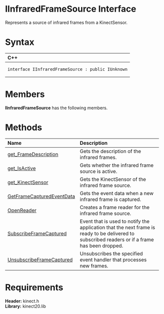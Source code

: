 IInfraredFrameSource Interface  
==============================  

Represents a source of infrared frames from a KinectSensor. <span id="syntaxSection"></span>

Syntax  
======  

<table>
<colgroup>
<col width="100%" />
</colgroup>
<thead>
<tr class="header">
<th align="left">C++</th>
</tr>
</thead>
<tbody>
<tr class="odd">
<td align="left"><pre><code>interface IInfraredFrameSource : public IUnknown</code></pre></td>
</tr>
</tbody>
</table>

<span id="classMembersSection"></span>

Members  
=======  

**IInfraredFrameSource** has the following members.  

<span id="publicmethodsSection"></span>

Methods  
=======  

<table>
<colgroup>
<col width="30%" />
<col width="60%" />
</colgroup>
<thead>
<tr class="header">
<th align="left">Name</th>
<th align="left">Description</th>
</tr>
</thead>
<tbody>
<tr class="odd">
<td align="left"><a href="IInfraredFrameSource/Methods/get_FrameDescription_Method.md">get_FrameDescription</a></td>
<td align="left">Gets the description of the infrared frames.</td>
</tr>
<tr class="even">
<td align="left"><a href="IInfraredFrameSource/Methods/get_IsActive_Method.md">get_IsActive</a></td>
<td align="left">Gets whether the infrared frame source is active.</td>
</tr>
<tr class="odd">
<td align="left"><a href="IInfraredFrameSource/Methods/get_KinectSensor_Method.md">get_KinectSensor</a></td>
<td align="left">Gets the KinectSensor of the infrared frame source.</td>
</tr>
<tr class="even">
<td align="left"><a href="IInfraredFrameSource/Methods/GetFrameCapturedEventData.md">GetFrameCapturedEventData</a></td>
<td align="left">Gets the event data when a new infrared frame is captured.</td>
</tr>
<tr class="odd">
<td align="left"><a href="IInfraredFrameSource/Methods/OpenReader_Method.md">OpenReader</a></td>
<td align="left">Creates a frame reader for the infrared frame source.</td>
</tr>
<tr class="even">
<td align="left"><a href="IInfraredFrameSource/Methods/SubscribeFrameCaptured.md">SubscribeFrameCaptured</a></td>
<td align="left">Event that is used to notify the application that the next frame is ready to be delivered to subscribed readers or if a frame has been dropped.</td>
</tr>
<tr class="odd">
<td align="left"><a href="IInfraredFrameSource/Methods/UnsubscribeFrameCaptured.md">UnsubscribeFrameCaptured</a></td>
<td align="left">Unsubscribes the specified event handler that processes new frames.</td>
</tr>
</tbody>
</table>

<span id="requirements"></span>

Requirements  
============  

**Header:** kinect.h  
**Library:** kinect20.lib  



<!--Please do not edit the data in the comment block below.-->
<!--
TOCTitle : IInfraredFrameSource Interface
RLTitle : IInfraredFrameSource Interface
KeywordK : IInfraredFrameSource interface, about
HelpPriority : 2
TopicType : apiref
KeywordF : IInfraredFrameSource
KeywordF : Microsoft.Kinect.kinect.IInfraredFrameSource
KeywordA : T:Microsoft.Kinect.kinect.IInfraredFrameSource
AssetID : T:Microsoft.Kinect.kinect.IInfraredFrameSource
Locale : en-us
CommunityContent : 1
APIType : Managed
APILocation : 
APIName : Microsoft.Kinect.kinect.IInfraredFrameSource
TargetOS : Windows
TopicType : kbSyntax
DevLang : C++
DocSet : K4Wv2
ProjType : K4Wv2Proj
Technology : Kinect for Windows
Product : Kinect for Windows SDK v2
productversion : 20
-->
